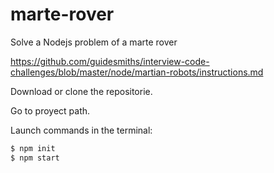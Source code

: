# marte-rover
Solve a Nodejs problem of a marte rover

https://github.com/guidesmiths/interview-code-challenges/blob/master/node/martian-robots/instructions.md


Download or clone the repositorie.

Go to proyect path.

Launch commands in the terminal:
```sh
$ npm init
$ npm start
```